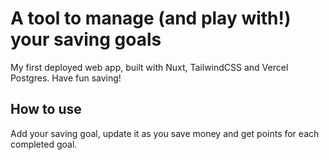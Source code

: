 # A tool to manage (and play with!) your saving goals

My first deployed web app, built with Nuxt, TailwindCSS and Vercel Postgres. Have fun saving!

## How to use

Add your saving goal, update it as you save money and get points for each completed goal.


